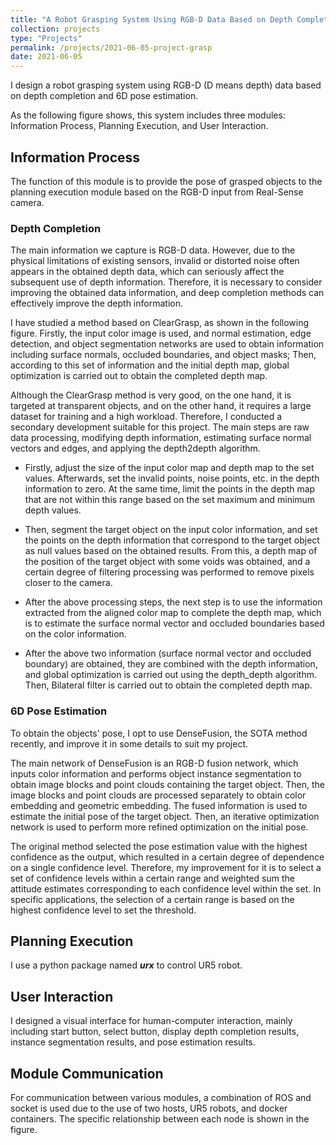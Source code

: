 ```yaml
---
title: "A Robot Grasping System Using RGB-D Data Based on Depth Completion and 6D Pose Estimation"
collection: projects
type: "Projects"
permalink: /projects/2021-06-05-project-grasp
date: 2021-06-05
---
```


I design a robot grasping system using RGB-D (D means depth) data based on depth completion and 6D pose estimation.

As the following figure shows, this system includes three modules: Information Process, Planning Execution, and User Interaction.

## Information Process

The function of this module is to provide the pose of grasped objects to the planning execution module based on the RGB-D input from Real-Sense camera.

### Depth Completion

The main information we capture is RGB-D data. However, due to the physical limitations of existing sensors, invalid or distorted noise often appears in the obtained depth data, which can seriously affect the subsequent use of depth information. Therefore, it is necessary to consider improving the obtained data information, and deep completion methods can effectively improve the depth information.

I have studied a method based on ClearGrasp, as shown in the following figure. Firstly, the input color image is used, and normal estimation, edge detection, and object segmentation networks are used to obtain information including surface normals, occluded boundaries, and object masks; Then, according to this set of information and the initial depth map, global optimization is carried out to obtain the completed depth map.

Although the ClearGrasp method is very good, on the one hand, it is targeted at transparent objects, and on the other hand, it requires a large dataset for training and a high workload. Therefore, I conducted a secondary development suitable for this project. The main steps are raw data processing, modifying depth information, estimating surface normal vectors and edges, and applying the depth2depth algorithm.

- Firstly, adjust the size of the input color map and depth map to the set values. Afterwards, set the invalid points, noise points, etc. in the depth information to zero. At the same time, limit the points in the depth map that are not within this range based on the set maximum and minimum depth values. 

- Then, segment the target object on the input color information, and set the points on the depth information that correspond to the target object as null values based on the obtained results. From this, a depth map of the position of the target object with some voids was obtained, and a certain degree of filtering processing was performed to remove pixels closer to the camera.

- After the above processing steps, the next step is to use the information extracted from the aligned color map to complete the depth map, which is to estimate the surface normal vector and occluded boundaries based on the color information. 

- After the above two information (surface normal vector and occluded boundary) are obtained, they are combined with the depth information, and global optimization is carried out using the depth_depth algorithm. Then, Bilateral filter is carried out to obtain the completed depth map.

### 6D Pose Estimation

To obtain the objects' pose, I opt to use DenseFusion, the SOTA method recently, and improve it in some details to suit my project.

The main network of DenseFusion is an RGB-D fusion network, which inputs color information and performs object instance segmentation to obtain image blocks and point clouds containing the target object. Then, the image blocks and point clouds are processed separately to obtain color embedding and geometric embedding. The fused information is used to estimate the initial pose of the target object. Then, an iterative optimization network is used to perform more refined optimization on the initial pose.

The original method selected the pose estimation value with the highest confidence as the output, which resulted in a certain degree of dependence on a single confidence level. Therefore, my improvement for it is to select a set of confidence levels within a certain range and weighted sum the attitude estimates corresponding to each confidence level within the set. In specific applications, the selection of a certain range is based on the highest confidence level to set the threshold.

## Planning Execution

I use a python package named ***urx*** to control UR5 robot.

## User Interaction

I designed a visual interface for human-computer interaction, mainly including start button, select button, display depth completion results, instance segmentation results, and pose estimation results.

## Module Communication

For communication between various modules, a combination of ROS and socket is used due to the use of two hosts, UR5 robots, and docker containers. The specific relationship between each node is shown in the figure.